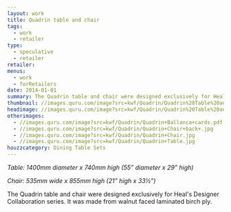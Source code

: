 ```yaml
---
layout: work
title: Quadrin table and chair
tags:
  - work
  - retailer
type:
  - speculative
  - retailer
retailer:
menus:
  - work
  - forRetailers
date: 2014-01-01
summary: The Quadrin table and chair were designed exclusively for Heal's Designer Collaboration series. It was made from walnut faced laminated birch ply.
thumbnail: //images.quru.com/image?src=kwf/Quadrin/Quadrin%20Table%20and%20Chairs.jpg&width=150&height=150&right=0.77813&bottom=0.9125&left=0.04688&top=0.18125
headimage: //images.quru.com/image?src=kwf/Quadrin/Quadrin%20Table%20and%20Chairs.jpg&top=0.05625&bottom=0.91563
otherimages:
  - //images.quru.com/image?src=kwf/Quadrin/Quadrin+Ballanca+cards.pdf
  - //images.quru.com/image?src=kwf/Quadrin/Quadrin+Chair+back+.jpg
  - //images.quru.com/image?src=kwf/Quadrin/Quadrin+Chair.jpg
  - //images.quru.com/image?src=kwf/Quadrin/Quadrin+Table.jpg
houzzcategory: Dining Table Sets
---
```


_Table: 1400mm diameter x 740mm high (55&rdquo; diameter x 29&rdquo; high)_  

_Chair: 535mm wide x 855mm high (21&rdquo; high x 33&frac12;&rdquo;)_


The Quadrin table and chair were designed exclusively for Heal's Designer Collaboration series. It was made from walnut faced laminated birch ply.
